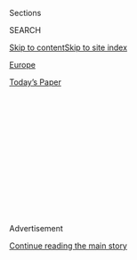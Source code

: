 <div id="app">

<div>

<div>

<div>

<div class="NYTAppHideMasthead css-1q2w90k e1suatyy0">

<div class="section css-ui9rw0 e1suatyy2">

<div class="css-eph4ug er09x8g0">

<div class="css-6n7j50">

</div>

<span class="css-1dv1kvn">Sections</span>

<div class="css-10488qs">

<span class="css-1dv1kvn">SEARCH</span>

</div>

[Skip to content](#site-content)[Skip to site
index](#site-index)

</div>

<div id="masthead-section-label" class="css-1wr3we4 eaxe0e00">

[Europe](https://www.nytimes3xbfgragh.onion/section/world/europe)

</div>

<div class="css-10698na e1huz5gh0">

</div>

</div>

<div id="masthead-bar-one" class="section hasLinks css-15hmgas e1csuq9d3">

<div class="css-uqyvli e1csuq9d0">

</div>

<div class="css-1uqjmks e1csuq9d1">

</div>

<div class="css-9e9ivx">

[](https://myaccount.nytimes3xbfgragh.onion/auth/login?response_type=cookie&client_id=vi)

</div>

<div class="css-1bvtpon e1csuq9d2">

[Today’s
Paper](https://www.nytimes3xbfgragh.onion/section/todayspaper)

</div>

</div>

</div>

</div>

<div data-aria-hidden="false">

<div id="site-content" data-role="main">

<div>

<div class="css-1aor85t" style="opacity:0.000000001;z-index:-1;visibility:hidden">

<div class="css-1hqnpie">

<div class="css-epjblv">

<span class="css-17xtcya">[Europe](/section/world/europe)</span><span class="css-x15j1o">|</span><span class="css-fwqvlz">Turkish
Aggression Is NATO’s ‘Elephant in the
Room’</span>

</div>

<div class="css-k008qs">

<div class="css-1iwv8en">

<span class="css-18z7m18"></span>

<div>

</div>

</div>

<span class="css-1n6z4y">https://nyti.ms/3kf9G8n</span>

<div class="css-1705lsu">

<div class="css-4xjgmj">

<div class="css-4skfbu" data-role="toolbar" data-aria-label="Social Media Share buttons, Save button, and Comments Panel with current comment count" data-testid="share-tools">

  - 
  - 
  - 
  - 
    
    <div class="css-6n7j50">
    
    </div>

  - 

</div>

</div>

</div>

</div>

</div>

</div>

<div id="NYT_TOP_BANNER_REGION" class="css-13pd83m">

</div>

<div id="top-wrapper" class="css-1sy8kpn">

<div id="top-slug" class="css-l9onyx">

Advertisement

</div>

[Continue reading the main
story](#after-top)

<div class="ad top-wrapper" style="text-align:center;height:100%;display:block;min-height:250px">

<div id="top" class="place-ad" data-position="top" data-size-key="top">

</div>

</div>

<div id="after-top">

</div>

</div>

<div>

<div id="sponsor-wrapper" class="css-1hyfx7x">

<div id="sponsor-slug" class="css-19vbshk">

Supported by

</div>

[Continue reading the main
story](#after-sponsor)

<div id="sponsor" class="ad sponsor-wrapper" style="text-align:center;height:100%;display:block">

</div>

<div id="after-sponsor">

</div>

</div>

<div class="css-186x18t">

</div>

<div class="css-1vkm6nb ehdk2mb0">

# Turkish Aggression Is NATO’s ‘Elephant in the Room’

</div>

Despite being a NATO member, Turkey has bought Russian air defense. And
a recent push into Libya and its energy ambitions nearly led to armed
conflicts with France and Greece.

<div class="css-79elbk" data-testid="photoviewer-wrapper">

<div class="css-z3e15g" data-testid="photoviewer-wrapper-hidden">

</div>

<div class="css-1a48zt4 ehw59r15" data-testid="photoviewer-children">

![<span class="css-16f3y1r e13ogyst0" data-aria-hidden="true">Turkey has
become increasingly aggressive and nationalistic under President Recep
Tayyip Erdogan, center
left.</span><span class="css-cnj6d5 e1z0qqy90" itemprop="copyrightHolder"><span class="css-1ly73wi e1tej78p0">Credit...</span><span><span>Turkish
Presidency, via Associated
Press</span></span></span>](https://static01.graylady3jvrrxbe.onion/images/2020/07/30/world/02turkey-nato01/merlin_174864534_36e61b4e-7cae-4a2c-af12-0808106015a8-articleLarge.jpg?quality=75&auto=webp&disable=upscale)

</div>

</div>

<div class="css-18e8msd">

<div class="css-vp77d3 epjyd6m0">

<div class="css-hus3qt ey68jwv0" data-aria-hidden="true">

[![Steven
Erlanger](https://static01.graylady3jvrrxbe.onion/images/2018/10/10/multimedia/author-steven-erlanger/author-steven-erlanger-thumbLarge.png
"Steven Erlanger")](https://www.nytimes3xbfgragh.onion/by/steven-erlanger)

</div>

<div class="css-1baulvz">

By [<span class="css-1baulvz last-byline" itemprop="name">Steven
Erlanger</span>](https://www.nytimes3xbfgragh.onion/by/steven-erlanger)

</div>

</div>

  - 
    
    <div class="css-ld3wwf e16638kd2">
    
    Aug. 3,
    2020
    
    </div>

  - 
    
    <div class="css-4xjgmj">
    
    <div class="css-d8bdto" data-role="toolbar" data-aria-label="Social Media Share buttons, Save button, and Comments Panel with current comment count" data-testid="share-tools">
    
      - 
      - 
      - 
      - 
        
        <div class="css-6n7j50">
        
        </div>
    
      - 
    
    </div>
    
    </div>

</div>

</div>

<div class="section meteredContent css-1r7ky0e" name="articleBody" itemprop="articleBody">

<div class="css-1fanzo5 StoryBodyCompanionColumn">

<div class="css-53u6y8">

BRUSSELS — The warships were escorting a vessel suspected of smuggling
weapons into Libya, violating a United Nations arms embargo. Challenged
by a French naval frigate, the warships went to battle alert.
Outnumbered and outgunned, the French frigate withdrew.

But this mid-June naval showdown in the Mediterranean was not a
confrontation of enemies. The antagonists were France and Turkey, fellow
members of NATO, sworn to protect one another.

A similarly hostile encounter between Turkey and a fellow NATO member
happened just two weeks ago, when Turkish warplanes buzzed an area near
the Greek island of Rhodes after Greek warships went on alert over
Turkey’s intent to drill for undersea natural gas there.

Turkey — increasingly assertive, ambitious and authoritarian — has
become “the elephant in the room” for NATO, European diplomats say. But
it is a matter, they say, that few want to discuss.

</div>

</div>

<div class="css-1fanzo5 StoryBodyCompanionColumn">

<div class="css-53u6y8">

A NATO member since 1952, Turkey is too big, powerful and strategically
important — it is the crossroads of Europe and Asia — to allow an open
confrontation, alliance officials suggest.

Turkey has dismissed any criticism of its behavior as unjustified. But
some NATO ambassadors believe that Turkey now represents an open
challenge to the group’s democratic values and its collective defense.

A more aggressive, nationalist and religious Turkey is increasingly at
odds with its Western allies over Libya, Syria, Iraq, Russia and the
energy resources of the eastern Mediterranean. Turkey’s tilt toward
strongman rule after 17 years with President Recep Tayyip Erdogan at the
helm also has unsettled other NATO members.

“It’s getting hard to describe Turkey as an ally of the U.S.,” said
[Philip H. Gordon](https://www.cfr.org/expert/philip-h-gordon), a
foreign policy adviser and former assistant secretary of state who dealt
with Turkey during the Obama administration.

</div>

</div>

<div class="css-79elbk" data-testid="photoviewer-wrapper">

<div class="css-z3e15g" data-testid="photoviewer-wrapper-hidden">

</div>

<div class="css-1a48zt4 ehw59r15" data-testid="photoviewer-children">

![<span class="css-16f3y1r e13ogyst0" data-aria-hidden="true">NATO heads
of government in London in December. Some of the group’s ambassadors
believe Turkey represents an open challenge to NATO’s values and its
collective
defense.</span><span class="css-cnj6d5 e1z0qqy90" itemprop="copyrightHolder"><span class="css-1ly73wi e1tej78p0">Credit...</span><span>Pool
photo by Peter
Nicholls</span></span>](https://static01.graylady3jvrrxbe.onion/images/2020/07/30/world/02turkey-nato06/merlin_165409620_e2731be2-3596-4db5-8f90-b581fdc0a9cb-articleLarge.jpg?quality=75&auto=webp&disable=upscale)

</div>

</div>

<div class="css-1fanzo5 StoryBodyCompanionColumn">

<div class="css-53u6y8">

Despite that, Turkey is getting a kind of free pass, analysts say, its
path having been cleared by a lack of consistent U.S. leadership,
exacerbated by President Trump’s contempt for NATO and his clear
admiration for Mr. Erdogan.

</div>

</div>

<div class="css-1fanzo5 StoryBodyCompanionColumn">

<div class="css-53u6y8">

“You can’t say what U.S. policy on Turkey is, and you can’t even see
where Trump is,” Mr. Gordon said. “It’s a big dilemma for U.S. policy,
where we seem to disagree strategically on nearly every issue.”

Those strategic divides are proliferating. They include Turkey’s support
for different armed groups in Syria; its 2019 purchase of a
[sophisticated Russian antiaircraft system over fierce
objections](https://www.nytimes3xbfgragh.onion/2019/07/12/world/europe/turkey-russia-missiles.html?searchResultPosition=1)
by the United States and other NATO members; its violation of the arms
embargo in Libya; its aggressive drilling in the eastern Mediterranean;
its constant demonization of Israel; and its increasing use of
state-sponsored disinformation.

But NATO officials’ general meekness in standing up to Turkey has not
helped, analysts say, pointing to the group’s secretary-general, Jens
Stoltenberg, whose job is to keep the 30-nation alliance together, but
who is considered excessively tolerant of both American and Turkish
misbehavior.

The last serious discussion of Turkey’s policies among NATO ambassadors
was late last year, despite the purchase of the antiaircraft system,
[the
S-400](https://www.nytimes3xbfgragh.onion/2019/07/12/world/russia-turkey-missile-explain.html?searchResultPosition=1).

</div>

</div>

<div class="css-79elbk" data-testid="photoviewer-wrapper">

<div class="css-z3e15g" data-testid="photoviewer-wrapper-hidden">

</div>

<div class="css-1a48zt4 ehw59r15" data-testid="photoviewer-children">

<div class="css-1xdhyk6 erfvjey0">

<span class="css-1ly73wi e1tej78p0">Image</span>

<div class="css-zjzyr8">

<div data-testid="lazyimage-container" style="height:257.1333333333334px">

</div>

</div>

</div>

<span class="css-16f3y1r e13ogyst0" data-aria-hidden="true">A Russian
military cargo plane unloading parts of the S-400 antiaircraft system in
Ankara, in a photograph released by the Turkish Defense Ministry last
year.</span><span class="css-cnj6d5 e1z0qqy90" itemprop="copyrightHolder"><span class="css-1ly73wi e1tej78p0">Credit...</span><span>Turkish
Defence Ministry, via Agence France-Presse — Getty Images</span></span>

</div>

</div>

<div class="css-1fanzo5 StoryBodyCompanionColumn">

<div class="css-53u6y8">

Other countries, like Hungary and Poland, also fall short on the values
scale, argued Nicholas Burns, a former NATO ambassador now at Harvard.
But only Turkey blocks key alliance business.

</div>

</div>

<div class="css-1fanzo5 StoryBodyCompanionColumn">

<div class="css-53u6y8">

NATO operates by consensus, so Turkish objections can stall nearly any
policy, and its diplomats are both diligent and knowledgeable, “on top
of every ball,” as one NATO official said. France has also used its
effective veto to pursue national interests, but never to undermine
collective defense, NATO ambassadors say. But Turkey has blocked NATO
partnerships for countries it dislikes, like Israel, Armenia, Egypt and
the United Arab Emirates.

More seriously, for many months Turkey blocked a NATO plan for the
defense of Poland and the Baltic nations, which all border Russia. And
Turkey wanted NATO to list various armed Kurdish groups, which have
fought for their independence, as terrorist groups — something that NATO
does not do.

Some of these same Kurdish groups are also Washington’s best allies in
its fight against Islamic State and Al Qaeda in Syria and Iraq.

A deal was supposedly worked out at the last NATO summit meeting in
December in London, but Turkey created bureaucratic complications, and
it was only in late June that Turkey relented — after considerable
pressure from official Washington, which has lost patience with Mr.
Erdogan and is infuriated by his insistence on buying the S-400.

If deployed, the S-400 would put Russian engineers inside a NATO air
defense system, giving them valuable insights into the alliance’s
strengths while threatening to diminish the capability of the expensive
fifth-generation fighter, the F-35.

The assumption is that Mr. Erdogan, who has grown significantly more
suspicious since a [failed 2016
coup](https://www.nytimes3xbfgragh.onion/interactive/2016/07/16/world/europe/turkey-coup-photos.html)
against him, wants to be able to shoot down American and Israeli planes
like the ones his own air force used in the coup attempt.

“Every time we discuss Russia” in NATO, “everyone thinks of the S-400
and no one says anything,” said one European diplomat, who spoke on the
condition of anonymity to discuss a sensitive matter. “It’s a major
breach in NATO air defense, and it’s not even discussed.”

</div>

</div>

<div class="css-1fanzo5 StoryBodyCompanionColumn">

<div class="css-53u6y8">

Instead, NATO assumes that talks between Washington and Ankara will
somehow handle the problem. But Washington is divided, and Mr. [Erdogan
talks only to Mr.
Trump](https://www.nytimes3xbfgragh.onion/2020/06/10/world/europe/erdogan-trump-turkey-libya-syria.html).

Yet the confusion is not simply Washington’s, said [Amanda
Sloat](https://ash.harvard.edu/people/amanda-sloat), a former deputy
assistant secretary of state who dealt with Turkey in the Obama State
Department and wrote [a recent
essay](https://www.foreignaffairs.com/articles/turkey/2020-01-10/dangerous-unraveling-us-turkish-alliance)with
Mr. Gordon. The European Union and the United Nations also have no clear
policy on Turkey or Libya, she said.

Turkey has pursued its own national interests in northern Syria, where
it now has more than 10,000 troops, and in Libya, where its [military
support for a failing
government](https://www.nytimes3xbfgragh.onion/2020/01/02/world/europe/erdogan-turkey-libya.html)
helped turn the tide in return for a share in Libya’s rich energy
resources.

</div>

</div>

<div class="css-79elbk" data-testid="photoviewer-wrapper">

<div class="css-z3e15g" data-testid="photoviewer-wrapper-hidden">

</div>

<div class="css-1a48zt4 ehw59r15" data-testid="photoviewer-children">

<div class="css-1xdhyk6 erfvjey0">

<span class="css-1ly73wi e1tej78p0">Image</span>

<div class="css-zjzyr8">

<div data-testid="lazyimage-container" style="height:257.77777777777777px">

</div>

</div>

</div>

<span class="css-16f3y1r e13ogyst0" data-aria-hidden="true">Turkish
soldiers in Idlib Province, Syria, in May. Turkey has more than 10,000
troops in northern
Syria.</span><span class="css-cnj6d5 e1z0qqy90" itemprop="copyrightHolder"><span class="css-1ly73wi e1tej78p0">Credit...</span><span>Ghaith
Alsayed/Associated Press</span></span>

</div>

</div>

<div class="css-1fanzo5 StoryBodyCompanionColumn">

<div class="css-53u6y8">

It was near Libya in June that three Turkish warships confronted the
French frigate.

While the European Union has a mission to help enforce the arms embargo
on Libya, NATO does not. The frigate, the Courbet, was engaged in a
different NATO mission aimed at migration flows, but since Turkey and
France support different sides in the Libyan civil war, the
confrontation between NATO allies was troubling.

Turkey said the ship was carrying aid rather than arms, and has denied
harassing the Courbet. NATO officials say that its military committee is
investigating and that the evidence is not as clear-cut as the French
suggest.

Still, President Emmanuel Macron of France has used the clash as
[another moment to
assert](https://www.euronews.com/2020/06/23/emmanuel-macron-turkey-is-playing-a-dangerous-game-in-libya)
that NATO is nearing “brain death,” because it seems incapable of
reining in Turkey or acting in a coordinated political way.

</div>

</div>

<div class="css-1fanzo5 StoryBodyCompanionColumn">

<div class="css-53u6y8">

His first accusation also involved Turkey, when Mr. Trump, [after a
call](https://www.foxnews.com/politics/trump-phone-call-erdogan-turkey-syria)
with Mr. Erdogan last October,<span class="css-8l6xbc evw5hdy0">
</span>unilaterally decided to pull U.S. troops out of northern Syria,
where NATO is fighting the Islamic State, leaving the French and other
allies exposed. Ultimately, the Pentagon persuaded Mr. Trump to leave
some American troops there.

French-Turkish tensions at NATO date to the 2011 decision to intervene
against Col. Muammar el-Qaddafi in Libya, noted Ivo Daalder, who was
then the American ambassador to NATO.

France, with its policy of secularism, fears that Mr. Erdogan’s
reinsertion of Islam into politics will spread in North Africa,
encourage Islamist militias and damage France’s “sphere of influence,”
said Soner Cagaptay, the director of the Turkish Research Program at the
Washington Institute for Near East Policy. “They are quite worried.”

The latest flash point is over Turkey’s demand to share in discoveries
of natural gas made in 2015 in the eastern Mediterranean, which led to
deals and alliances among Greece, Cyprus, Israel and
Egypt.

</div>

</div>

<div class="css-79elbk" data-testid="photoviewer-wrapper">

<div class="css-z3e15g" data-testid="photoviewer-wrapper-hidden">

</div>

<div class="css-1a48zt4 ehw59r15" data-testid="photoviewer-children">

<div class="css-1xdhyk6 erfvjey0">

<span class="css-1ly73wi e1tej78p0">Image</span>

<div class="css-zjzyr8">

<div data-testid="lazyimage-container" style="height:249.39999999999998px">

</div>

</div>

</div>

<span class="css-16f3y1r e13ogyst0" data-aria-hidden="true">A Turkish
drilling vessel in the eastern Mediterranean off Cyprus last
year.</span><span class="css-cnj6d5 e1z0qqy90" itemprop="copyrightHolder"><span class="css-1ly73wi e1tej78p0">Credit...</span><span>Murad
Sezer/Reuters</span></span>

</div>

</div>

<div class="css-1fanzo5 StoryBodyCompanionColumn">

<div class="css-53u6y8">

Maritime claims are disputed, and Mr. Erdogan complained in June that
“their aim was to imprison our country, which has the longest
coastline in the Mediterranean, into a coastal strip from which you can
only catch fish with a rod.”

He then sent survey and drilling ships to explore off Cyprus, [prompting
European
sanctions](https://www.nytimes3xbfgragh.onion/2019/07/15/world/europe/eu-turkey-cyprus.html),
and said he would do the same near Rhodes, bringing the Greeks to
threaten warfare. Last week, Chancellor Angela Merkel of Germany got Mr.
Erdogan to hold off while talks proceed.

</div>

</div>

<div class="css-1fanzo5 StoryBodyCompanionColumn">

<div class="css-53u6y8">

While many looked to Turkey as a moderate democratic model during the
Arab spring a decade ago, Turkey is a different country under Mr.
Erdogan, who has mobilized the more religious voters in the countryside.

A devout Muslim, Mr. Erdogan has become more nationalist and
authoritarian, especially in the aftermath of the 2016 coup attempt,
when he purged and jailed many Turkish secularists, judges, journalists
and military commanders.

He has broken definitively with Turkish secularism, symbolized by his
[recent decision to turn Hagia
Sophia](https://www.nytimes3xbfgragh.onion/2020/07/24/world/europe/turkey-hagia-sophia-mosque-prayers.html?searchResultPosition=3)
from a museum back into a mosque. He has pushed hard into the region
with a neo-Ottoman ambition, downgrading older alliances to press
Turkish
interests.

</div>

</div>

<div class="css-79elbk" data-testid="photoviewer-wrapper">

<div class="css-z3e15g" data-testid="photoviewer-wrapper-hidden">

</div>

<div class="css-1a48zt4 ehw59r15" data-testid="photoviewer-children">

<div class="css-1xdhyk6 erfvjey0">

<span class="css-1ly73wi e1tej78p0">Image</span>

<div class="css-zjzyr8">

<div data-testid="lazyimage-container" style="height:257.1333333333334px">

</div>

</div>

</div>

<span class="css-16f3y1r e13ogyst0" data-aria-hidden="true">Mr. Erdogan
recently made the decision to change Hagia Sophia from a secular museum
into a working
mosque.</span><span class="css-cnj6d5 e1z0qqy90" itemprop="copyrightHolder"><span class="css-1ly73wi e1tej78p0">Credit...</span><span>Burak
Kara/Getty Images</span></span>

</div>

</div>

<div class="css-1fanzo5 StoryBodyCompanionColumn">

<div class="css-53u6y8">

For NATO, Ms. Sloat said, “The question now is whether Turkey is still a
Western country and shares our values.”

Ibrahim Kalin, Mr. Erdogan’s spokesman, [brushes off
criticism](http://www.epc.eu/en/past-events/Turkish-foreign-policy-in-an-age-of-uncertainty~35d928)
and says Mr. Trump and Mr. Macron are the ones questioning NATO’s value.

“I guess Macron is trying to assert some sort of leadership in North
Africa, the kind he doesn’t have in Europe,” Mr. Kalin said. “He called
Turkey criminal, and it is incredible for France to call that to another
NATO member.’’

</div>

</div>

<div class="css-1fanzo5 StoryBodyCompanionColumn">

<div class="css-53u6y8">

As for Brussels, Mr. Kalin said, “the E.U. should look into the mirror.”
Greece “uses E.U. membership as a way to pressure Turkey, but this
language of sanctions will not work,” he said, arguing that Turkey wants
only “an equitable and fair sharing of energy resources.”

The public American position is essentially to urge Turkey “to halt
operations that raise tensions,” Philip T. Reeker, the acting U.S.
assistant secretary of state for Europe and Eurasia, said of the eastern
Mediterranean.

“We want our friends and allies — and let’s remember, we’re all, Turkey,
Greece and the United States, all NATO allies — we want friends and
allies in the region to approach these issues in a spirit of
cooperation,” he said.

“There is a big conversation to have about what to do about Turkey,” a
senior European diplomat said. “But it’s not for now.”

Carlotta Gall contributed reporting from Istanbul, and Matina
Stevis-Gridneff from Brussels.

</div>

</div>

<div>

</div>

</div>

<div>

</div>

<div>

</div>

<div>

</div>

<div>

<div id="bottom-wrapper" class="css-1ede5it">

<div id="bottom-slug" class="css-l9onyx">

Advertisement

</div>

[Continue reading the main
story](#after-bottom)

<div id="bottom" class="ad bottom-wrapper" style="text-align:center;height:100%;display:block;min-height:90px">

</div>

<div id="after-bottom">

</div>

</div>

</div>

</div>

</div>

## Site Index

<div>

</div>

## Site Information Navigation

  - [© <span>2020</span> <span>The New York Times
    Company</span>](https://help.nytimes3xbfgragh.onion/hc/en-us/articles/115014792127-Copyright-notice)

<!-- end list -->

  - [NYTCo](https://www.nytco.com/)
  - [Contact
    Us](https://help.nytimes3xbfgragh.onion/hc/en-us/articles/115015385887-Contact-Us)
  - [Work with us](https://www.nytco.com/careers/)
  - [Advertise](https://nytmediakit.com/)
  - [T Brand Studio](http://www.tbrandstudio.com/)
  - [Your Ad
    Choices](https://www.nytimes3xbfgragh.onion/privacy/cookie-policy#how-do-i-manage-trackers)
  - [Privacy](https://www.nytimes3xbfgragh.onion/privacy)
  - [Terms of
    Service](https://help.nytimes3xbfgragh.onion/hc/en-us/articles/115014893428-Terms-of-service)
  - [Terms of
    Sale](https://help.nytimes3xbfgragh.onion/hc/en-us/articles/115014893968-Terms-of-sale)
  - [Site
    Map](https://spiderbites.nytimes3xbfgragh.onion)
  - [Help](https://help.nytimes3xbfgragh.onion/hc/en-us)
  - [Subscriptions](https://www.nytimes3xbfgragh.onion/subscription?campaignId=37WXW)

</div>

</div>

</div>

</div>
